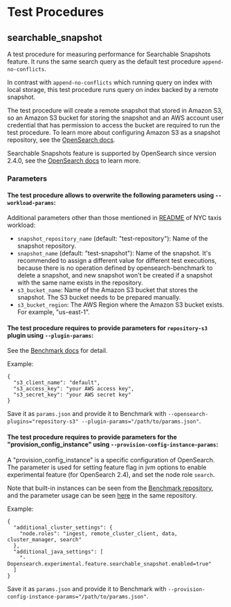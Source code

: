 # Test Procedures

## searchable_snapshot 

A test procedure for measuring performance for Searchable Snapshots feature. It runs the same search query as the default test procedure `append-no-conflicts`.

In contrast with `append-no-conflicts` which running query on index with local storage, this test procedure runs query on index backed by a remote snapshot.

The test procedure will create a remote snapshot that stored in Amazon S3, so an Amazon S3 bucket for storing the snapshot and an AWS account user credential that has permission to access the bucket are required to run the test procedure. To learn more about configuring Amazon S3 as a snapshot repository, see the [OpenSearch docs](https://opensearch.org/docs/latest/opensearch/snapshots/snapshot-restore#amazon-s3).

Searchable Snapshots feature is supported by OpenSearch since version 2.4.0, see the [OpenSearch docs](https://opensearch.org/docs/2.4/opensearch/snapshots/searchable_snapshot) to learn more.

### Parameters

#### The test procedure allows to overwrite the following parameters using `--workload-params`:

Additional parameters other than those mentioned in [README](README.md) of NYC taxis workload:
* `snapshot_repository_name` (default: "test-repository"): Name of the snapshot repository.
* `snapshot_name` (default: "test-snapshot"): Name of the snapshot. 
  It's recommended to assign a different value for different test executions, because there is no operation defined by opensearch-benchmark to delete a snapshot, and new snapshot won't be created if a snapshot with the same name exists in the repository.
* `s3_bucket_name`: Name of the Amazon S3 bucket that stores the snapshot. The S3 bucket needs to be prepared manually.
* `s3_bucket_region`: The AWS Region where the Amazon S3 bucket exists. For example, "us-east-1".

#### The test procedure requires to provide parameters for `repository-s3` plugin using `--plugin-params`:
See the [Benchmark docs](https://github.com/opensearch-project/opensearch-benchmark/blob/main/osbenchmark/resources/provision_configs/main/plugins/v1/repository_s3/README.md
) for detail.

Example:
```
{
  "s3_client_name": "default",
  "s3_access_key": "your AWS access key",
  "s3_secret_key": "your AWS secret key"
}
 ```
Save it as `params.json` and provide it to Benchmark with `--opensearch-plugins="repository-s3" --plugin-params="/path/to/params.json"`.

#### The test procedure requires to provide parameters for the "provision_config_instance" using `--provision-config-instance-params`:

A "provision_config_instance" is a specific configuration of OpenSearch. The parameter is used for setting feature flag in jvm options to enable experimental feature (for OpenSearch 2.4), and set the node role `search`.

Note that built-in instances can be seen from the [Benchmark repository](https://github.com/opensearch-project/opensearch-benchmark/tree/main/osbenchmark/resources/provision_configs/main/provision_config_instances/v1), and the parameter usage can be seen [here](https://github.com/opensearch-project/opensearch-benchmark/blob/main/osbenchmark/resources/provision_configs/main/provision_config_instances/v1/vanilla/README.md) in the same repository.

Example:
```
{
  "additional_cluster_settings": {
    "node.roles": "ingest, remote_cluster_client, data, cluster_manager, search"
  },
  "additional_java_settings": [
    "-Dopensearch.experimental.feature.searchable_snapshot.enabled=true"
  ]
}
```
Save it as `params.json` and provide it to Benchmark with `--provision-config-instance-params="/path/to/params.json"`.
